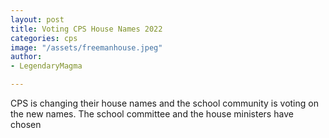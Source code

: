 ```yaml
---
layout: post
title: Voting CPS House Names 2022
categories: cps
image: "/assets/freemanhouse.jpeg"
author:
- LegendaryMagma

---
```

CPS is changing their house names and the school community is voting on the new names. The school committee and the house ministers have chosen